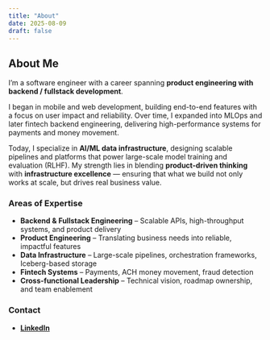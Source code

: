 ```yaml
---
title: "About"
date: 2025-08-09
draft: false
---
```


## About Me
I’m a software engineer with a career spanning **product engineering with backend / fullstack development**.

I began in mobile and web development, building end-to-end features with a focus on user impact and reliability. Over time, I expanded into MLOps and later fintech backend engineering, delivering high-performance systems for payments and money movement. 

Today, I specialize in **AI/ML data infrastructure**, designing scalable pipelines and platforms that power large-scale model training and evaluation (RLHF). My strength lies in blending **product-driven thinking** with **infrastructure excellence** — ensuring that what we build not only works at scale, but drives real business value.

### Areas of Expertise
- **Backend & Fullstack Engineering** – Scalable APIs, high-throughput systems, and product delivery  
- **Product Engineering** – Translating business needs into reliable, impactful features  
- **Data Infrastructure** – Large-scale pipelines, orchestration frameworks, Iceberg-based storage  
- **Fintech Systems** – Payments, ACH money movement, fraud detection
- **Cross-functional Leadership** – Technical vision, roadmap ownership, and team enablement  


### Contact
- [**LinkedIn**](https://www.linkedin.com/in/hokyinma)